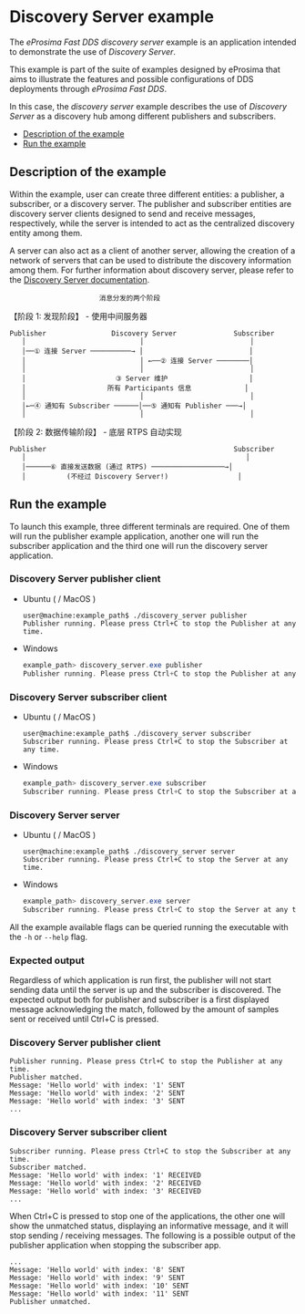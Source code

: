 # Discovery Server example

The *eProsima Fast DDS discovery server* example is an application intended to demonstrate the use of *Discovery Server*.

This example is part of the suite of examples designed by eProsima that aims to illustrate the features and possible configurations of DDS deployments through *eProsima Fast DDS*.

In this case, the *discovery server* example describes the use of *Discovery Server* as a discovery hub among different publishers and subscribers.

* [Description of the example](#description-of-the-example)
* [Run the example](#run-the-example)

## Description of the example

Within the example, user can create three different entities: a publisher, a subscriber, or a discovery server.
The publisher and subscriber entities are discovery server clients designed to send and receive messages, respectively, while the server is intended to act as the centralized discovery entity among them.

A server can also act as a client of another server, allowing the creation of a network of servers that can be used to distribute the discovery information among them.
For further information about discovery server, please refer to the [Discovery Server documentation](https://fast-dds.docs.eprosima.com/en/latest/fastdds/discovery/discovery_server.html).


                          消息分发的两个阶段                            

【阶段 1: 发现阶段】 - 使用中间服务器
    
    Publisher                Discovery Server              Subscriber
       │                            │                          │
       │──① 连接 Server ──────────→ │                          │
       │                            │ ←──② 连接 Server ────────│
       │                            │                          │
       │                      ③ Server 维护                    │
       │                    所有 Participants 信息             │
       │                            │                          │
       │←─④ 通知有 Subscriber ──────│──⑤ 通知有 Publisher ───→│
       │                            │                          │

【阶段 2: 数据传输阶段】 - 底层 RTPS 自动实现

    Publisher                                              Subscriber
       │                                                      │
       │──────⑥ 直接发送数据 (通过 RTPS) ──────────────────→│
       │          (不经过 Discovery Server!)                 │

## Run the example

To launch this example, three different terminals are required.
One of them will run the publisher example application, another one will run the subscriber application and the third one will run the discovery server application.

### Discovery Server publisher client

* Ubuntu ( / MacOS )

    ```shell
    user@machine:example_path$ ./discovery_server publisher
    Publisher running. Please press Ctrl+C to stop the Publisher at any time.
    ```

* Windows

    ```powershell
    example_path> discovery_server.exe publisher
    Publisher running. Please press Ctrl+C to stop the Publisher at any time.
    ```

### Discovery Server subscriber client

* Ubuntu ( / MacOS )

    ```shell
    user@machine:example_path$ ./discovery_server subscriber
    Subscriber running. Please press Ctrl+C to stop the Subscriber at any time.
    ```

* Windows

    ```powershell
    example_path> discovery_server.exe subscriber
    Subscriber running. Please press Ctrl+C to stop the Subscriber at any time.
    ```

### Discovery Server server

* Ubuntu ( / MacOS )

    ```shell
    user@machine:example_path$ ./discovery_server server
    Subscriber running. Please press Ctrl+C to stop the Server at any time.
    ```

* Windows

    ```powershell
    example_path> discovery_server.exe server
    Subscriber running. Please press Ctrl+C to stop the Server at any time.
    ```

All the example available flags can be queried running the executable with the ``-h`` or ``--help`` flag.

### Expected output

Regardless of which application is run first, the publisher will not start sending data until the server is up and the subscriber is discovered.
The expected output both for publisher and subscriber is a first displayed message acknowledging the match, followed by the amount of samples sent or received until Ctrl+C is pressed.

### Discovery Server publisher client

```shell
Publisher running. Please press Ctrl+C to stop the Publisher at any time.
Publisher matched.
Message: 'Hello world' with index: '1' SENT
Message: 'Hello world' with index: '2' SENT
Message: 'Hello world' with index: '3' SENT
...
```

### Discovery Server subscriber client

```shell
Subscriber running. Please press Ctrl+C to stop the Subscriber at any time.
Subscriber matched.
Message: 'Hello world' with index: '1' RECEIVED
Message: 'Hello world' with index: '2' RECEIVED
Message: 'Hello world' with index: '3' RECEIVED
...
```

When Ctrl+C is pressed to stop one of the applications, the other one will show the unmatched status, displaying an informative message, and it will stop sending / receiving messages.
The following is a possible output of the publisher application when stopping the subscriber app.

```shell
...
Message: 'Hello world' with index: '8' SENT
Message: 'Hello world' with index: '9' SENT
Message: 'Hello world' with index: '10' SENT
Message: 'Hello world' with index: '11' SENT
Publisher unmatched.
```

